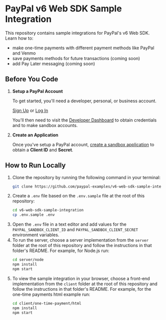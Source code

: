 # PayPal v6 Web SDK Sample Integration

This repository contains sample integrations for PayPal's v6 Web SDK. Learn how to:

- make one-time payments with different payment methods like PayPal and Venmo
- save payments methods for future transactions (coming soon)
- add Pay Later messaging (coming soon)

## Before You Code

1. **Setup a PayPal Account**

   To get started, you'll need a developer, personal, or business account.

   [Sign Up](https://www.paypal.com/signin/client?flow=provisionUser) or [Log In](https://www.paypal.com/signin?returnUri=https%253A%252F%252Fdeveloper.paypal.com%252Fdashboard&intent=developer)

   You'll then need to visit the [Developer Dashboard](https://developer.paypal.com/dashboard/) to obtain credentials and to make sandbox accounts.

2. **Create an Application**

   Once you've setup a PayPal account, [create a sandbox application](https://developer.paypal.com/dashboard/applications/sandbox/create) to obtain a **Client ID** and **Secret**.

## How to Run Locally

1. Clone the repository by running the following command in your terminal:
   ```bash
   git clone https://github.com/paypal-examples/v6-web-sdk-sample-integration.git
   ```
2. Create a `.env` file based on the `.env.sample` file at the root of this repository:
   ```bash
   cd v6-web-sdk-sample-integration
   cp .env.sample .env
   ```
3. Open the `.env` file in a text editor and add values for the `PAYPAL_SANDBOX_CLIENT_ID` and `PAYPAL_SANDBOX_CLIENT_SECRET` environment variables.
4. To run the server, choose a server implementation from the `server` folder at the root of this repository and follow the instructions in that folder's README. For example, for Node.js run:
   ```bash
   cd server/node
   npm install
   npm start
   ```
5. To view the sample integration in your browser, choose a front-end implementation from the `client` folder at the root of this repository and follow the instructions in that folder's README. For example, for the one-time payments html example run:
   ```bash
   cd client/one-time-payment/html
   npm install
   npm start
   ```
